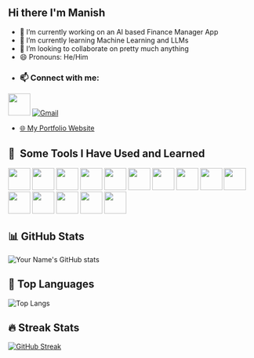 ## Hi there I'm Manish



- 🔭 I’m currently working on an AI based Finance Manager App
- 🌱 I’m currently learning Machine Learning and LLMs
- 👯 I’m looking to collaborate on pretty much anything
- 😄 Pronouns: He/Him
- ### 📫 Connect with me:
[<img src="https://cdn.jsdelivr.net/gh/devicons/devicon@latest/icons/linkedin/linkedin-original.svg" width="45" height="45"/>](https://www.linkedin.com/in/manish-r-2934132b8)
[![Gmail](https://img.shields.io/badge/Gmail-red?style=flat&logo=gmail)](mailto:manish2306j@gmail.com)

- [🌐 My Portfolio Website](https://manishdev23.netlify.app/)

<h2> 🚀 &nbsp;Some Tools I Have Used and Learned</h2>
<p align="left">
<img src="https://cdn.jsdelivr.net/gh/devicons/devicon@latest/icons/cplusplus/cplusplus-original.svg" width="45" height="45"/>
<img src="https://cdn.jsdelivr.net/gh/devicons/devicon@latest/icons/typescript/typescript-original.svg" width="45" height="45"/>
            <img src="https://cdn.jsdelivr.net/gh/devicons/devicon@latest/icons/python/python-original.svg" width="45" height="45"/>
            <img src="https://cdn.jsdelivr.net/gh/devicons/devicon@latest/icons/java/java-original.svg" width="45" height="45"/>
            <img src="https://cdn.jsdelivr.net/gh/devicons/devicon@latest/icons/javascript/javascript-original.svg" width="45" height="45"/>
          <img src="https://cdn.jsdelivr.net/gh/devicons/devicon@latest/icons/nodejs/nodejs-original-wordmark.svg" width="45" height="45"/>
            <img src="https://cdn.jsdelivr.net/gh/devicons/devicon@latest/icons/react/react-original.svg" width="45" height="45"/>
  <img src="https://cdn.jsdelivr.net/gh/devicons/devicon@latest/icons/firebase/firebase-original-wordmark.svg" width="45" height="45"/>
            <img src="https://cdn.jsdelivr.net/gh/devicons/devicon@latest/icons/flutter/flutter-original.svg" width="45" height="45"/>                    
            <img src="https://cdn.jsdelivr.net/gh/devicons/devicon@latest/icons/arduino/arduino-original.svg" width="45" height="45"/>
            <img src="https://cdn.jsdelivr.net/gh/devicons/devicon@latest/icons/mysql/mysql-original-wordmark.svg" width="45" height="45"/>
            <img src="https://cdn.jsdelivr.net/gh/devicons/devicon@latest/icons/mongodb/mongodb-original-wordmark.svg" width="45" height="45"/>
            <img src="https://cdn.jsdelivr.net/gh/devicons/devicon@latest/icons/supabase/supabase-original.svg" width="45" height="45"/>
<img src="https://cdn.jsdelivr.net/gh/devicons/devicon@latest/icons/express/express-original-wordmark.svg" width="45" height="45"/>
<img src="https://cdn.jsdelivr.net/gh/devicons/devicon@latest/icons/amazonwebservices/amazonwebservices-plain-wordmark.svg" width="45" height="45"/>
        

</p>

## 📊 GitHub Stats
![Your Name's GitHub stats](https://github-readme-stats.vercel.app/api?username=Lonewolf230&show_icons=true&theme=radical)

## 🧠 Top Languages
![Top Langs](https://github-readme-stats.vercel.app/api/top-langs/?username=Lonewolf230&layout=compact&theme=radical)

## 🔥 Streak Stats
[![GitHub Streak](https://streak-stats.demolab.com/?user=Lonewolf230&theme=radical)](https://git.io/streak-stats)



